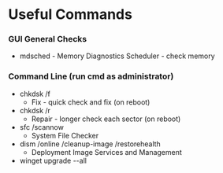 # Useful Commands

### GUI General Checks

* mdsched - Memory Diagnostics Scheduler - check memory

### Command Line (run cmd as administrator)

* chkdsk /f
  * Fix - quick check and fix (on reboot)
* chkdsk /r
  * Repair - longer check each sector (on reboot)
* sfc /scannow
  * System File Checker
* dism /online /cleanup-image /restorehealth
  * Deployment Image Services and Management
* winget upgrade --all
